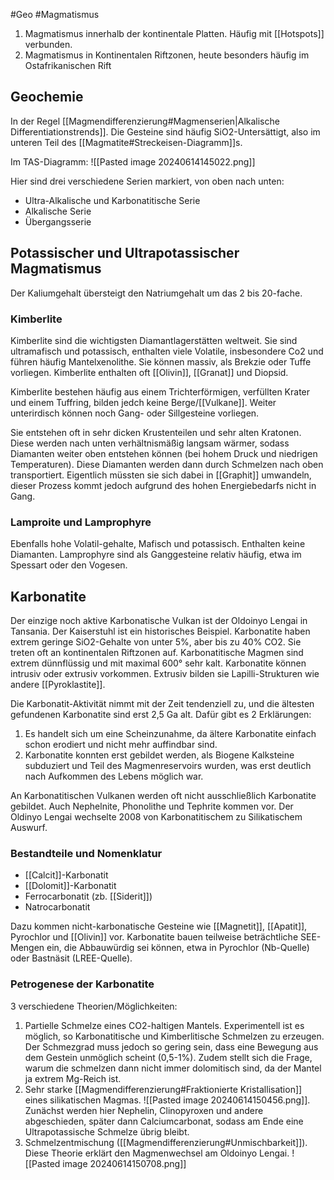#Geo #Magmatismus 

1. Magmatismus innerhalb der kontinentale Platten. Häufig mit [[Hotspots]] verbunden.
2. Magmatismus in Kontinentalen Riftzonen, heute besonders häufig im Ostafrikanischen Rift

## Geochemie

In der Regel [[Magmendifferenzierung#Magmenserien|Alkalische Differentiationstrends]].
Die Gesteine sind häufig SiO2-Untersättigt, also im unteren Teil des [[Magmatite#Streckeisen-Diagramm]]s. 

Im TAS-Diagramm:
![[Pasted image 20240614145022.png]]

Hier sind drei verschiedene Serien markiert, von oben nach unten:
- Ultra-Alkalische und Karbonatitische Serie
- Alkalische Serie
- Übergangsserie


## Potassischer und Ultrapotassischer Magmatismus

Der Kaliumgehalt übersteigt den Natriumgehalt um das 2 bis 20-fache.

### Kimberlite

Kimberlite sind die wichtigsten Diamantlagerstätten weltweit. Sie sind ultramafisch und potassisch, enthalten viele Volatile, insbesondere Co2 und führen häufig Mantelxenolithe. Sie können massiv, als Brekzie oder Tuffe vorliegen. Kimberlite enthalten oft [[Olivin]], [[Granat]] und Diopsid.

Kimberlite bestehen häufig aus einem Trichterförmigen, verfüllten Krater und einem Tuffring, bilden jedch keine Berge/[[Vulkane]]. Weiter unterirdisch können noch Gang- oder Sillgesteine vorliegen.

Sie entstehen oft in sehr dicken Krustenteilen und sehr alten Kratonen. Diese werden nach unten verhältnismäßig langsam wärmer, sodass Diamanten weiter oben entstehen können (bei hohem Druck und niedrigen Temperaturen). Diese Diamanten werden dann durch Schmelzen nach oben transportiert. Eigentlich müssten sie sich dabei in [[Graphit]] umwandeln, dieser Prozess kommt jedoch aufgrund des hohen Energiebedarfs nicht in Gang.

### Lamproite und Lamprophyre

Ebenfalls hohe Volatil-gehalte, Mafisch und potassisch. Enthalten keine Diamanten. Lamprophyre sind als Ganggesteine relativ häufig, etwa im Spessart oder den Vogesen.

## Karbonatite

Der einzige noch aktive Karbonatische Vulkan ist der Oldoinyo Lengai in Tansania. Der Kaiserstuhl ist ein historisches Beispiel. Karbonatite haben extrem geringe SiO2-Gehalte von unter 5%, aber bis zu 40% CO2. Sie treten oft an kontinentalen Riftzonen auf. Karbonatitische Magmen sind extrem dünnflüssig und mit maximal 600° sehr kalt. Karbonatite können intrusiv oder extrusiv vorkommen. Extrusiv bilden sie Lapilli-Strukturen wie andere [[Pyroklastite]].

Die Karbonatit-Aktivität nimmt mit der Zeit tendenziell zu, und die ältesten gefundenen Karbonatite sind erst 2,5 Ga alt. Dafür gibt es 2 Erklärungen:
1. Es handelt sich um eine Scheinzunahme, da ältere Karbonatite einfach schon erodiert und nicht mehr auffindbar sind.
2. Karbonatite konnten erst gebildet werden, als Biogene Kalksteine subduziert und Teil des Magmenreservoirs wurden, was erst deutlich nach Aufkommen des Lebens möglich war. 

An Karbonatitischen Vulkanen werden oft nicht ausschließlich Karbonatite gebildet. Auch Nephelnite, Phonolithe und Tephrite kommen vor. Der Oldinyo Lengai wechselte 2008 von Karbonatitischem zu Silikatischem Auswurf. 

### Bestandteile und Nomenklatur

- [[Calcit]]-Karbonatit
- [[Dolomit]]-Karbonatit
- Ferrocarbonatit (zb. [[Siderit]])
- Natrocarbonatit

Dazu kommen nicht-karbonatische Gesteine wie [[Magnetit]], [[Apatit]], Pyrochlor und [[Olivin]] vor.
Karbonatite bauen teilweise beträchtliche SEE-Mengen ein, die Abbauwürdig sei können, etwa in Pyrochlor (Nb-Quelle) oder Bastnäsit (LREE-Quelle).

### Petrogenese der Karbonatite

3 verschiedene Theorien/Möglichkeiten:

1. Partielle Schmelze eines CO2-haltigen Mantels. Experimentell ist es möglich, so Karbonatitische und Kimberlitische Schmelzen zu erzeugen. Der Schmezgrad muss jedoch so gering sein, dass eine Bewegung aus dem Gestein unmöglich scheint (0,5-1%). Zudem stellt sich die Frage, warum die schmelzen dann nicht immer dolomitisch sind, da der Mantel ja extrem Mg-Reich ist.
2. Sehr starke [[Magmendifferenzierung#Fraktionierte Kristallisation]] eines silikatischen Magmas. ![[Pasted image 20240614150456.png]]. Zunächst werden hier Nephelin, Clinopyroxen und andere abgeschieden, später dann Calciumcarbonat, sodass am Ende eine Ultrapotassische Schmelze übrig bleibt.
3. Schmelzentmischung ([[Magmendifferenzierung#Unmischbarkeit]]). Diese Theorie erklärt den Magmenwechsel am Oldoinyo Lengai. ![[Pasted image 20240614150708.png]]